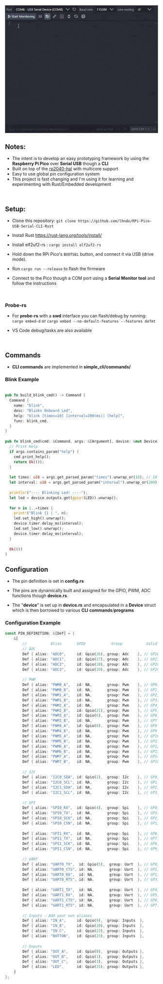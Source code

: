 
![RPI-PICO-USB-SERIAL-CLI-RUST](.github/serial.gif)  


## Notes:

* The intent is to develop an easy prototyping framework by using the **Raspberry Pi Pico** over **Serial USB** though a **CLI**
* Built on top of the [rp2040-hal](https://github.com/rp-rs/rp-hal) with multicore support 
* Easy to use global pin configuration system
* This project is fast changing and I'm using it for learning and experimenting with Rust/Embedded development

<br>

## Setup:

* Clone this repository: `git clone https://github.com/lhndo/RPi-Pico-USB-Serial-CLI-Rust`

* Install Rust https://rust-lang.org/tools/install/

* Install elf2uf2-rs : `cargo install elf2uf2-rs` 

* Hold down the RPi Pico's `BOOTSEL` button, and connect it via USB (drive mode).

* Run `cargo run --release` to flash the firmware 
 
* Connect to the Pico though a COM port using a **Serial Monitor tool** and follow the instructions

<br>

### Probe-rs

* For **probe-rs** with a **swd** interface you can flash/debug by running: `cargo embed-d` or `cargo embed --no-default-features --features defmt`

* VS Code debug/tasks are also available


<br>

## Commands

* **CLI commands** are implemented in **simple_cli/commands/**




### Blink Example

```rust

pub fn build_blink_cmd() -> Command {
  Command {
    name: "blink",
    desc: "Blinks Onboard Led",
    help: "blink [times=10] [interval=200(ms)] [help]",
    func: blink_cmd,
  }
}

pub fn blink_cmd(cmd: &Command, args: &[Argument], device: &mut Device) -> Result<()> {
  // Print Help
  if args.contains_param("help") {
    cmd.print_help();
    return Ok(());
  }

  let times: u16 = args.get_parsed_param("times").unwrap_or(10); // 10 default
  let interval: u16 = args.get_parsed_param("interval").unwrap_or(200); // 200ms default

  println!("---- Blinking Led! ----");
  let led = device.outputs.get(gpio!(LED)).unwrap();

  for n in 1..=times {
    print!("Blink {} | ", n);
    led.set_high().unwrap();
    device.timer.delay_ms(interval);
    led.set_low().unwrap();
    device.timer.delay_ms(interval);
  }

  Ok(())
}

```

## Configuration 

* The pin definition is set in **config.rs**

* The pins are dynamically built and assigned for the GPIO, PWM, ADC functions though **device.rs**.

* The "**device**" is set up in **device.rs** and encapsulated in a **Device** struct which is then borrowed to various **CLI** **commands**/**programs** 

### Configuration Example

```rust
const PIN_DEFINITION: &[Def] = {
    &[
        //           Alias       GPIO            Group           Valid Pins
        // ADC
        Def { alias: "ADC0",     id: Gpio(26), group: Adc    }, // GP26
        Def { alias: "ADC1",     id: Gpio(27), group: Adc    }, // GP27
        Def { alias: "ADC2",     id: Gpio(28), group: Adc    }, // GP28
        Def { alias: "ADC3",     id: Gpio(29), group: Adc    }, // GP29

        // PWM
        Def { alias: "PWM0_A",   id: NA,       group: Pwm    }, // GP0, GP16
        Def { alias: "PWM0_B",   id: NA,       group: Pwm    }, // GP1, GP17
        Def { alias: "PWM1_A",   id: NA,       group: Pwm    }, // GP2, GP18
        Def { alias: "PWM1_B",   id: NA,       group: Pwm    }, // GP3, GP19
        Def { alias: "PWM2_A",   id: NA,       group: Pwm    }, // GP4, GP20
        Def { alias: "PWM2_B",   id: Gpio(21), group: Pwm    }, // GP5, GP21s
        Def { alias: "PWM3_A",   id: Gpio(6),  group: Pwm    }, // GP6, GP22
        Def { alias: "PWM3_B",   id: NA,       group: Pwm    }, // GP7
        Def { alias: "PWM4_A",   id: Gpio(8),  group: Pwm    }, // GP8
        Def { alias: "PWM4_B",   id: NA,       group: Pwm    }, // GP9
        Def { alias: "PWM5_A",   id: NA,       group: Pwm    }, // GP10, GP26
        Def { alias: "PWM5_B",   id: NA,       group: Pwm    }, // GP11, GP27
        Def { alias: "PWM6_A",   id: NA,       group: Pwm    }, // GP12, GP28
        Def { alias: "PWM6_B",   id: NA,       group: Pwm    }, // GP13
        Def { alias: "PWM7_A",   id: NA,       group: Pwm    }, // GP14
        Def { alias: "PWM7_B",   id: NA,       group: Pwm    }, // GP15

        // I2C
        Def { alias: "I2C0_SDA", id: Gpio(2),  group: I2c    }, // GP0, GP4, GP8, GP12, GP16, GP20, GP28
        Def { alias: "I2C0_SCL", id: NA,       group: I2c    }, // GP1, GP5, GP9, GP13, GP17, GP21
        Def { alias: "I2C1_SDA", id: NA,       group: I2c    }, // GP2, GP6, GP10, GP14, GP18, GP22, GP26
        Def { alias: "I2C1_SCL", id: NA,       group: I2c    }, // GP3, GP7, GP11, GP15, GP19, GP27

        // SPI
        Def { alias: "SPI0_RX",  id: Gpio(4),  group: Spi    }, // GP0, GP4, GP16, GP20
        Def { alias: "SPI0_TX",  id: NA,       group: Spi    }, // GP3, GP19
        Def { alias: "SPI0_SCK", id: NA,       group: Spi    }, // GP2, GP18, GP22
        Def { alias: "SPI0_CSN", id: NA,       group: Spi    }, // GP1, GP5, GP17, GP21

        Def { alias: "SPI1_RX",  id: NA,       group: Spi    }, // GP8, GP12, GP28
        Def { alias: "SPI1_TX",  id: NA,       group: Spi    }, // GP7, GP11, GP15, GP27
        Def { alias: "SPI1_SCK", id: NA,       group: Spi    }, // GP6, GP10, GP14, GP26
        Def { alias: "SPI1_CSN", id: NA,       group: Spi    }, // GP9, GP13

        // UART
        Def { alias: "UART0_TX",  id: Gpio(5),  group: Uart  }, // GP0, GP12, GP16, GP28
        Def { alias: "UART0_CTS", id: NA,       group: Uart  }, // GP2, GP14, GP18
        Def { alias: "UART0_RX",  id: NA,       group: Uart  }, // GP1, GP13, GP17
        Def { alias: "UART0_RTS", id: NA,       group: Uart  }, // GP3, GP15, GP19
        
        Def { alias: "UART1_TX",  id: NA,       group: Uart  }, // GP4, GP8, GP20
        Def { alias: "UART1_RX",  id: NA,       group: Uart  }, // GP5, GP9, GP21
        Def { alias: "UART1_CTS", id: NA,       group: Uart  }, // GP6, GP10, GP22, GP26
        Def { alias: "UART1_RTS", id: NA,       group: Uart  }, // GP7, GP11, GP27

        // Inputs - Add your own aliases
        Def { alias: "IN_A",     id: Gpio(9),  group: Inputs  },
        Def { alias: "IN_B",     id: Gpio(20), group: Inputs  },
        Def { alias: "IN_C",     id: Gpio(22), group: Inputs  },
        Def { alias: "BUTTON",   id: Gpio(23), group: Inputs  },

        // Ouputs 
        Def { alias: "OUT_A",    id: Gpio(0),  group: Outputs },
        Def { alias: "OUT_B",    id: Gpio(1),  group: Outputs },
        Def { alias: "OUT_C",    id: Gpio(3),  group: Outputs },
        Def { alias: "LED",      id: Gpio(25), group: Outputs },
    ]
};
```
